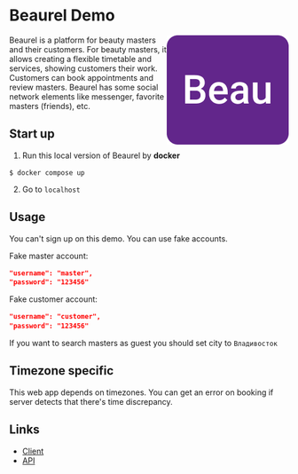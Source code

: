 # Beaurel Demo

<img src="./beaurel.png" alt="beaurel" align="right" />

Beaurel is a platform for beauty masters and their customers. For beauty masters, it allows creating a flexible timetable and services, showing customers their work. Customers can book appointments and review masters. Beaurel has some social network elements like messenger, favorite masters (friends), etc.

## Start up

1. Run this local version of Beaurel by **docker**

```console
$ docker compose up
```

2. Go to `localhost`

## Usage

You can't sign up on this demo. You can use fake accounts.

Fake master account:

```json
"username": "master",
"password": "123456"
```

Fake customer account:

```json
"username": "customer",
"password": "123456"
```

If you want to search masters as guest you should set city to `Владивосток`

## Timezone specific

This web app depends on timezones. You can get an error on booking if server detects that there's time discrepancy.

## Links

- [Client](https://github.com/nukuutos/beaurel-client)
- [API](https://github.com/nukuutos/beaurel-api)
